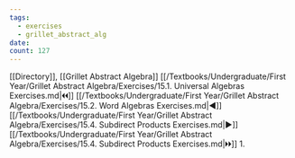 ```yaml
---
tags:
  - exercises
  - grillet_abstract_alg
date:
count: 127
---
```

[[Directory]], [[Grillet Abstract Algebra]]
[[/Textbooks/Undergraduate/First Year/Grillet Abstract Algebra/Exercises/15.1. Universal Algebras Exercises.md|🞀🞀]] [[/Textbooks/Undergraduate/First Year/Grillet Abstract Algebra/Exercises/15.2. Word Algebras Exercises.md|◀]] [[/Textbooks/Undergraduate/First Year/Grillet Abstract Algebra/Exercises/15.4. Subdirect Products Exercises.md|▶]] [[/Textbooks/Undergraduate/First Year/Grillet Abstract Algebra/Exercises/15.4. Subdirect Products Exercises.md|🞂🞂]]
1. 